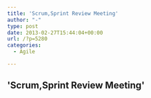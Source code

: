```yaml
---
title: 'Scrum,Sprint Review Meeting'
author: "-"
type: post
date: 2013-02-27T15:44:04+00:00
url: /?p=5280
categories:
  - Agile

---
```

## 'Scrum,Sprint Review Meeting'
